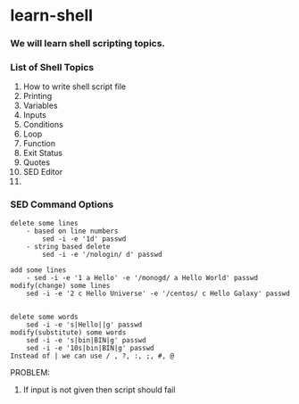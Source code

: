 # learn-shell

### We will learn shell scripting topics.

### List of Shell Topics

1. How to write shell script file
2. Printing
3. Variables 
4. Inputs 
5. Conditions 
6. Loop 
7. Function
8. Exit Status 
9. Quotes 
10. SED Editor 
11.  


### SED Command Options
```
delete some lines 
    - based on line numbers 
        sed -i -e '1d' passwd 
    - string based delete 
        sed -i -e '/nologin/ d' passwd

add some lines 
    - sed -i -e '1 a Hello' -e '/monogd/ a Hello World' passwd 
modify(change) some lines 
    sed -i -e '2 c Hello Universe' -e '/centos/ c Hello Galaxy' passwd


delete some words 
    sed -i -e 's|Hello||g' passwd 
modify(substitute) some words 
    sed -i -e 's|bin|BIN|g' passwd 
    sed -i -e '10s|bin|BIN|g' passwd 
Instead of | we can use / , ?, :, ;, #, @

```

PROBLEM:
1. If input is not given then script should fail

[//]: # (these are the most important things to learn)
